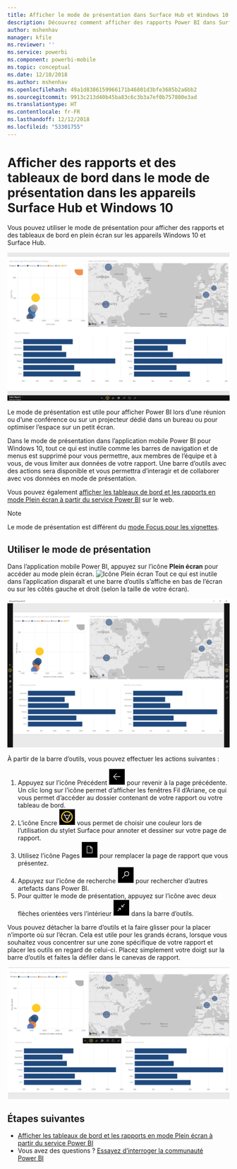 ```yaml
---
title: Afficher le mode de présentation dans Surface Hub et Windows 10 - Power BI
description: Découvrez comment afficher des rapports Power BI dans Surface Hub et comment afficher des vignettes, des rapports et des tableaux de bord Power BI en mode plein écran sur les appareils Windows 10.
author: mshenhav
manager: kfile
ms.reviewer: ''
ms.service: powerbi
ms.component: powerbi-mobile
ms.topic: conceptual
ms.date: 12/10/2018
ms.author: mshenhav
ms.openlocfilehash: 49a1d8386159966171b46801d3bfe3685b2a6bb2
ms.sourcegitcommit: 9913c213d40b45ba83c6c3b3a7ef0b757800e3ad
ms.translationtype: HT
ms.contentlocale: fr-FR
ms.lasthandoff: 12/12/2018
ms.locfileid: "53301755"
---
```

# <a name="view-reports-and-dashboards-in-presentation-mode-on-surface-hub-and-windows-10-devices"></a>Afficher des rapports et des tableaux de bord dans le mode de présentation dans les appareils Surface Hub et Windows 10
Vous pouvez utiliser le mode de présentation pour afficher des rapports et des tableaux de bord en plein écran sur les appareils Windows 10 et Surface Hub. 

![Rapport en mode plein écran](./media/mobile-windows-10-app-presentation-mode/power-bi-presentation-mode.png)

Le mode de présentation est utile pour afficher Power BI lors d’une réunion ou d’une conférence ou sur un projecteur dédié dans un bureau ou pour optimiser l’espace sur un petit écran. 

Dans le mode de présentation dans l’application mobile Power BI pour Windows 10, tout ce qui est inutile comme les barres de navigation et de menus est supprimé pour vous permettre, aux membres de l’équipe et à vous, de vous limiter aux données de votre rapport. Une barre d’outils avec des actions sera disponible et vous permettra d’interagir et de collaborer avec vos données en mode de présentation.

Vous pouvez également [afficher les tableaux de bord et les rapports en mode Plein écran à partir du service Power BI](../end-user-focus.md) sur le web.

> [!NOTE]
> Le mode de présentation est différent du [mode Focus pour les vignettes](mobile-tiles-in-the-mobile-apps.md).
> 
> 

## <a name="use-presentation-mode"></a>Utiliser le mode de présentation
Dans l’application mobile Power BI, appuyez sur l’icône **Plein écran** pour accéder au mode plein écran.
![Icône Plein écran](././media/mobile-windows-10-app-presentation-mode/power-bi-full-screen-icon.png) Tout ce qui est inutile dans l’application disparaît et une barre d’outils s’affiche en bas de l’écran ou sur les côtés gauche et droit (selon la taille de votre écran).

![Rapport en mode plein écran avec des barres d’outils sur le côté](./media/mobile-windows-10-app-presentation-mode/power-bi-presentation-mode2.png)

À partir de la barre d’outils, vous pouvez effectuer les actions suivantes :

1. Appuyez sur l’icône Précédent ![Icône Précédent](./media/mobile-windows-10-app-presentation-mode/power-bi-windows-10-presentation-back-icon.png) pour revenir à la page précédente. Un clic long sur l’icône permet d’afficher les fenêtres Fil d’Ariane, ce qui vous permet d’accéder au dossier contenant de votre rapport ou votre tableau de bord.
2. L’icône Encre ![Icône Encre](./media/mobile-windows-10-app-presentation-mode/power-bi-windows-10-presentation-ink-icon.png) vous permet de choisir une couleur lors de l’utilisation du stylet Surface pour annoter et dessiner sur votre page de rapport. 
3. Utilisez l’icône Pages ![Icône Pagination](./media/mobile-windows-10-app-presentation-mode/power-bi-windows-10-presentation-pages-icon.png) pour remplacer la page de rapport que vous présentez.
4. Appuyez sur l’icône de recherche ![Icône de recherche](./media/mobile-windows-10-app-presentation-mode/power-bi-windows-10-presentation-search-icon.png) pour rechercher d’autres artefacts dans Power BI.
5. Pour quitter le mode de présentation, appuyez sur l’icône avec deux flèches orientées vers l’intérieur ![Quitter le mode plein écran](./media/mobile-windows-10-app-presentation-mode/power-bi-windows-10-exit-full-screen-icon.png) dans la barre d’outils.

Vous pouvez détacher la barre d’outils et la faire glisser pour la placer n’importe où sur l’écran. Cela est utile pour les grands écrans, lorsque vous souhaitez vous concentrer sur une zone spécifique de votre rapport et placer les outils en regard de celui-ci. Placez simplement votre doigt sur la barre d’outils et faites la défiler dans le canevas de rapport.

![Rapports en mode de présentation et barre d’outils non ancrée](./media/mobile-windows-10-app-presentation-mode/power-bi-windows-10-presentation-drag-toolbar.png)


## <a name="next-steps"></a>Étapes suivantes
* [Afficher les tableaux de bord et les rapports en mode Plein écran à partir du service Power BI](../end-user-focus.md)
* Vous avez des questions ? [Essayez d’interroger la communauté Power BI](http://community.powerbi.com/)

